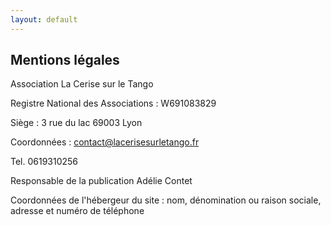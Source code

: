 ```yaml
---
layout: default
---
```


## Mentions légales

Association La Cerise sur le Tango

Registre National des Associations : W691083829

Siège : 3 rue du lac 69003 Lyon

Coordonnées : contact@lacerisesurletango.fr

Tel. 0619310256

Responsable de la publication Adélie Contet

Coordonnées de l'hébergeur du site : nom, dénomination ou raison sociale, adresse et numéro de téléphone
